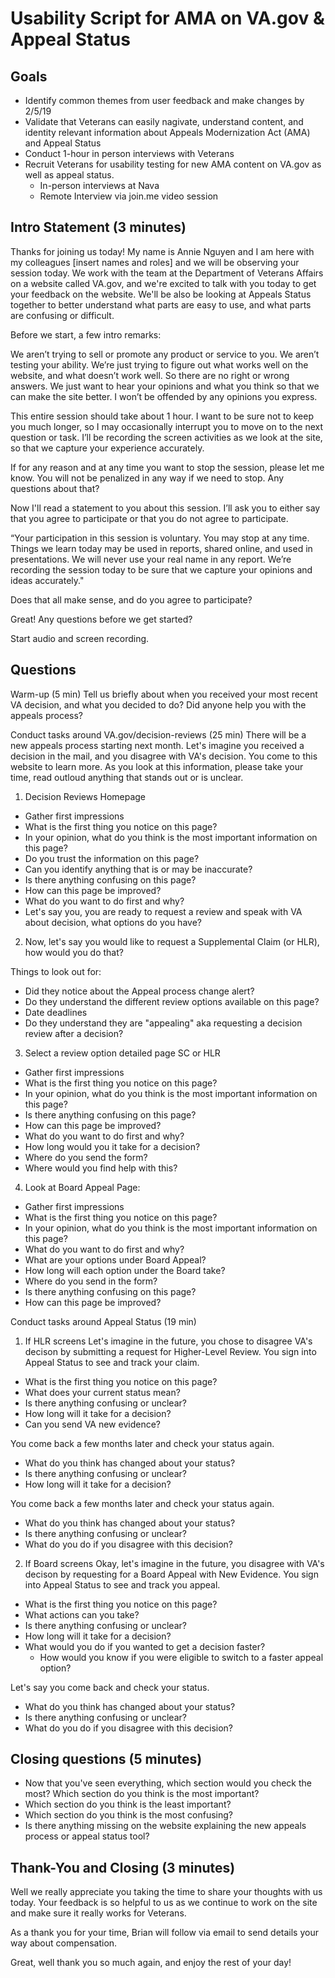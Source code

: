 # Usability Script for AMA on VA.gov & Appeal Status

## Goals
- Identify common themes from user feedback and make changes by 2/5/19
- Validate that Veterans can easily nagivate, understand content, and identity relevant information about Appeals Modernization Act (AMA) and Appeal Status
- Conduct 1-hour in person interviews with Veterans
- Recruit Veterans for usability testing for new AMA content on VA.gov as well as appeal status.
   - In-person interviews at Nava
   - Remote Interview via join.me video session

## Intro Statement (3 minutes)
Thanks for joining us today! My name is Annie Nguyen and I am here with my colleagues [insert names and roles] and we will be observing your session today. We work with the team at the Department of Veterans Affairs on a website called VA.gov, and we're excited to talk with you today to get your feedback on the website. We'll be also be looking at Appeals Status together to better understand what parts are easy to use, and what parts are confusing or difficult.

Before we start, a few intro remarks:

We aren’t trying to sell or promote any product or service to you. We aren’t testing your ability. We’re just trying to figure out what works well on the website, and what doesn’t work well. So there are no right or wrong answers. We just want to hear your opinions and what you think so that we can make the site better. I won’t be offended by any opinions you express.

This entire session should take about 1 hour. I want to be sure not to keep you much longer, so I may occasionally interrupt you to move on to the next question or task. I’ll be recording the screen activities as we look at the site, so that we capture your experience accurately.

If for any reason and at any time you want to stop the session, please let me know. You will not be penalized in any way if we need to stop. Any questions about that?

Now I'll read a statement to you about this session. I’ll ask you to either say that you agree to participate or that you do not agree to participate.

“Your participation in this session is voluntary. You may stop at any time. Things we learn today may be used in reports, shared online, and used in presentations. We will never use your real name in any report. We’re recording the session today to be sure that we capture your opinions and ideas accurately."

Does that all make sense, and do you agree to participate?

Great! Any questions before we get started?

Start audio and screen recording.

## Questions
Warm-up (5 min)
Tell us briefly about when you received your most recent VA decision, and what you decided to do?
Did anyone help you with the appeals process?


Conduct tasks around VA.gov/decision-reviews (25 min)
There will be a new appeals process starting next month. Let's imagine you received a decision in the mail, and you disagree with VA's decision. You come to this website to learn more. As you look at this information, please take your time, read outloud anything that stands out or is unclear. 

1. Decision Reviews Homepage 
- Gather first impressions
- What is the first thing you notice on this page?
- In your opinion, what do you think is the most important information on this page?
- Do you trust the information on this page?
- Can you identify anything that is or may be inaccurate?
- Is there anything confusing on this page?
- How can this page be improved?
- What do you want to do first and why?
- Let's say you, you are ready to request a review and speak with VA about decision, what options do you have?

2. Now, let's say you would like to request a Supplemental Claim (or HLR), how would you do that?

Things to look out for:
- Did they notice about the Appeal process change alert?
- Do they understand the different review options available on this page?
- Date deadlines
- Do they understand they are "appealing" aka requesting a decision review after a decision?

3. Select a review option detailed page SC or HLR
- Gather first impressions
- What is the first thing you notice on this page?
- In your opinion, what do you think is the most important information on this page?
- Is there anything confusing on this page?
- How can this page be improved?
- What do you want to do first and why?
- How long would you it take for a decision?
- Where do you send the form?
- Where would you find help with this? 

4. Look at Board Appeal Page:
- Gather first impressions
- What is the first thing you notice on this page?
- In your opinion, what do you think is the most important information on this page?
- What do you want to do first and why?
- What are your options under Board Appeal?
- How long will each option under the Board take?
- Where do you send in the form?
- Is there anything confusing on this page?
- How can this page be improved?

Conduct tasks around Appeal Status (19 min)

1. If HLR screens
Let's imagine in the future, you chose to disagree VA's decison by submitting a request for Higher-Level Review. You sign into Appeal Status to see and track your claim.

- What is the first thing you notice on this page?
- What does your current status mean?
- Is there anything confusing or unclear?
- How long will it take for a decision?
- Can you send VA new evidence?

You come back a few months later and check your status again.

- What do you think has changed about your status?
- Is there anything confusing or unclear?
- How long will it take for a decision?

You come back a few months later and check your status again.

- What do you think has changed about your status?
- Is there anything confusing or unclear?
- What do you do if you disagree with this decision?

2. If Board screens
Okay, let's imagine in the future, you disagree with VA's decison by requesting for a Board Appeal with New Evidence. You sign into Appeal Status to see and track you appeal.

- What is the first thing you notice on this page?
- What actions can you take?
- Is there anything confusing or unclear?
- How long will it take for a decision? 
- What would you do if you wanted to get a decision faster?
  - How would you know if you were eligible to switch to a faster appeal option?

Let's say you come back and check your status.

- What do you think has changed about your status?
- Is there anything confusing or unclear?
- What do you do if you disagree with this decision?

## Closing questions (5 minutes)

- Now that you've seen everything, which section would you check the most? Which section do you think is the most important?
- Which section do you think is the least important?
- Which section do you think is the most confusing?
- Is there anything missing on the website explaining the new appeals process or appeal status tool?

## Thank-You and Closing (3 minutes)

Well we really appreciate you taking the time to share your thoughts with us today. Your feedback is so helpful to us as we continue to work on the site and make sure it really works for Veterans.

As a thank you for your time, Brian will follow via email to send details your way about compensation. 

Great, well thank you so much again, and enjoy the rest of your day!
